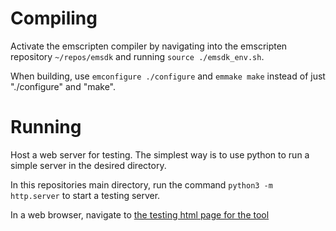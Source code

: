 # Compiling #

Activate the emscripten compiler by navigating into the emscripten repository `~/repos/emsdk` and running `source ./emsdk_env.sh`.

When building, use `emconfigure ./configure` and `emmake make` instead of just "./configure" and "make".

# Running #

Host a web server for testing. The simplest way is to use python to run a simple server in the desired directory. 

In this repositories main directory, run the command `python3 -m http.server` to start a testing server.

In a web browser, navigate to [the testing html page for the tool](http://0.0.0:8000/deconv_testing/minimal.html)

